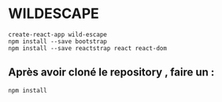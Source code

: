 # WILDESCAPE 

```
create-react-app wild-escape
npm install --save bootstrap
npm install --save reactstrap react react-dom
```

## Après avoir cloné le repository , faire un :
```
npm install
```
